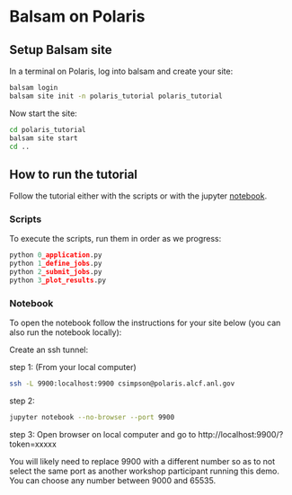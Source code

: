 # Balsam on Polaris

## Setup Balsam site

In a terminal on Polaris, log into balsam and create your site:
```bash
balsam login
balsam site init -n polaris_tutorial polaris_tutorial
```

Now start the site:
```bash
cd polaris_tutorial
balsam site start
cd ..
```

## How to run the tutorial

Follow the tutorial either with the scripts or with the jupyter [notebook](balsam_tutorial.ipynb).

### Scripts

To execute the scripts, run them in order as we progress:

```python 
python 0_application.py
python 1_define_jobs.py
python 2_submit_jobs.py
python 3_plot_results.py
```

### Notebook

To open the notebook follow the instructions for your site below (you can also run the notebook locally):

Create an ssh tunnel:

step 1: (From your local computer)
```bash
ssh -L 9900:localhost:9900 csimpson@polaris.alcf.anl.gov
```

step 2:
```bash
jupyter notebook --no-browser --port 9900
```

step 3: Open browser on local computer and go to http://localhost:9900/?token=xxxxx

You will likely need to replace 9900 with a different number so as to not select the same port as another workshop participant running this demo.  You can choose any number between 9000 and 65535.

